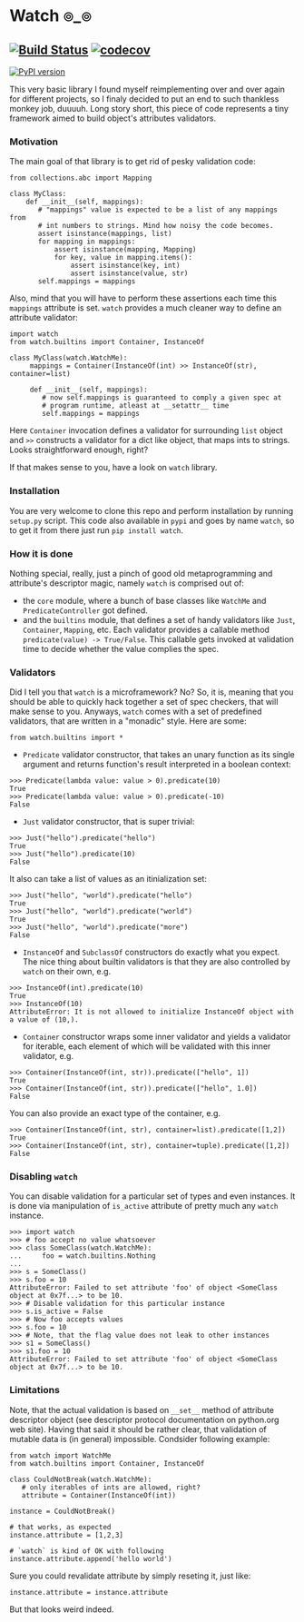 # Watch ๏_๏
[![Build Status](https://api.travis-ci.org/magniff/watch.svg?branch=master)](https://travis-ci.org/magniff/watch)
[![codecov](https://codecov.io/gh/magniff/watch/branch/master/graph/badge.svg)](https://codecov.io/gh/magniff/watch)
----
[![PyPI version](https://badge.fury.io/py/watch.png)](https://badge.fury.io/py/watch)

This very basic library I found myself reimplementing over and over again for different projects, so I finaly decided to put an end to such thankless monkey job, duuuuh. Long story short, this piece of code represents a tiny framework aimed to build object's attributes validators.

### Motivation
The main goal of that library is to get rid of pesky validation code:
```python3
from collections.abc import Mapping

class MyClass:
    def __init__(self, mappings):
       # "mappings" value is expected to be a list of any mappings from
       # int numbers to strings. Mind how noisy the code becomes.
       assert isinstance(mappings, list)
       for mapping in mappings:
           assert isinstance(mapping, Mapping)
           for key, value in mapping.items():
               assert isinstance(key, int)
               assert isinstance(value, str)
       self.mappings = mappings
```
Also, mind that you will have to perform these assertions each time this `mappings` attribute is set.
`watch` provides a much cleaner way to define an attribute validator:
```python3
import watch
from watch.builtins import Container, InstanceOf

class MyClass(watch.WatchMe):
     mappings = Container(InstanceOf(int) >> InstanceOf(str), container=list)

     def __init__(self, mappings):
        # now self.mappings is guaranteed to comply a given spec at
        # program runtime, atleast at __setattr__ time
        self.mappings = mappings
```
Here `Container` invocation defines a validator for surrounding `list` object and `>>` constructs a validator for a dict like object, that maps ints to strings. Looks straightforward enough, right?

If that makes sense to you, have a look on `watch` library.

### Installation
You are very welcome to clone this repo and perform installation by running `setup.py` script. This code also available in `pypi` and goes by name `watch`, so to get it from there just run `pip install watch`.

### How it is done
Nothing special, really, just a pinch of good old metaprogramming and attribute's descriptor magic, namely `watch` is comprised out of:
- the `core` module, where a bunch of base classes like `WatchMe` and `PredicateController` got defined.
- and the `builtins` module, that defines a set of handy validators like `Just`, `Container`, `Mapping`, etc.
Each validator provides a callable method `predicate(value) -> True/False`. This callable gets invoked at validation time to decide whether the value complies the spec.

### Validators
Did I tell you that `watch` is a microframework? No? So, it is, meaning that you should be able to quickly hack together a set of spec checkers, that will make sense to you. Anyways, `watch` comes with a set of predefined validators, that are written in a "monadic" style.
Here are some:
```
from watch.builtins import *
```
- `Predicate` validator constructor, that takes an unary function as its single argument and returns function's result interpreted in a boolean context:
```python3
>>> Predicate(lambda value: value > 0).predicate(10)
True
>>> Predicate(lambda value: value > 0).predicate(-10)
False
```
- `Just` validator constructor, that is super trivial:
```python3
>>> Just("hello").predicate("hello")
True
>>> Just("hello").predicate(10)
False
```
It also can take a list of values as an itinialization set:
```python3
>>> Just("hello", "world").predicate("hello")
True
>>> Just("hello", "world").predicate("world")
True
>>> Just("hello", "world").predicate("more")
False
```
- `InstanceOf` and `SubclassOf` constructors do exactly what you expect. The nice thing about builtin validators is that they are also controlled by `watch` on their own, e.g.
```python3
>>> InstanceOf(int).predicate(10)
True
>>> InstanceOf(10)
AttributeError: It is not allowed to initialize InstanceOf object with a value of (10,).
```
- `Container` constructor wraps some inner validator and yields a validator for iterable, each element of which will be validated with this inner validator, e.g.
```python3
>>> Container(InstanceOf(int, str)).predicate(["hello", 1])
True
>>> Container(InstanceOf(int, str)).predicate(["hello", 1.0])
False
```
You can also provide an exact type of the container, e.g.
```python3
>>> Container(InstanceOf(int, str), container=list).predicate([1,2])
True
>>> Container(InstanceOf(int, str), container=tuple).predicate([1,2])
False
```

### Disabling `watch`
You can disable validation for a particular set of types and even instances. It is done via manipulation of `is_active` attribute of pretty much any `watch` instance.
```python3
>>> import watch
>>> # foo accept no value whatsoever
>>> class SomeClass(watch.WatchMe):
...     foo = watch.builtins.Nothing
... 
>>> s = SomeClass()
>>> s.foo = 10
AttributeError: Failed to set attribute 'foo' of object <SomeClass object at 0x7f...> to be 10.
>>> # Disable validation for this particular instance
>>> s.is_active = False
>>> # Now foo accepts values
>>> s.foo = 10
>>> # Note, that the flag value does not leak to other instances
>>> s1 = SomeClass()
>>> s1.foo = 10
AttributeError: Failed to set attribute 'foo' of object <SomeClass object at 0x7f...> to be 10.
```

### Limitations
Note, that the actual validation is based on `__set__` method of attribute descriptor object (see descriptor protocol documentation on python.org web site). Having that said it should be rather clear, that validation of mutable data is (in general) impossible. Condsider following example:
```python3
from watch import WatchMe
from watch.builtins import Container, InstanceOf

class CouldNotBreak(watch.WatchMe):
   # only iterables of ints are allowed, right?
   attribute = Container(InstanceOf(int))

instance = CouldNotBreak()

# that works, as expected
instance.attribute = [1,2,3]

# `watch` is kind of OK with following
instance.attribute.append('hello world')
```
Sure you could revalidate attribute by simply reseting it, just like:
```python3
instance.attribute = instance.attribute
```
But that looks weird indeed.
